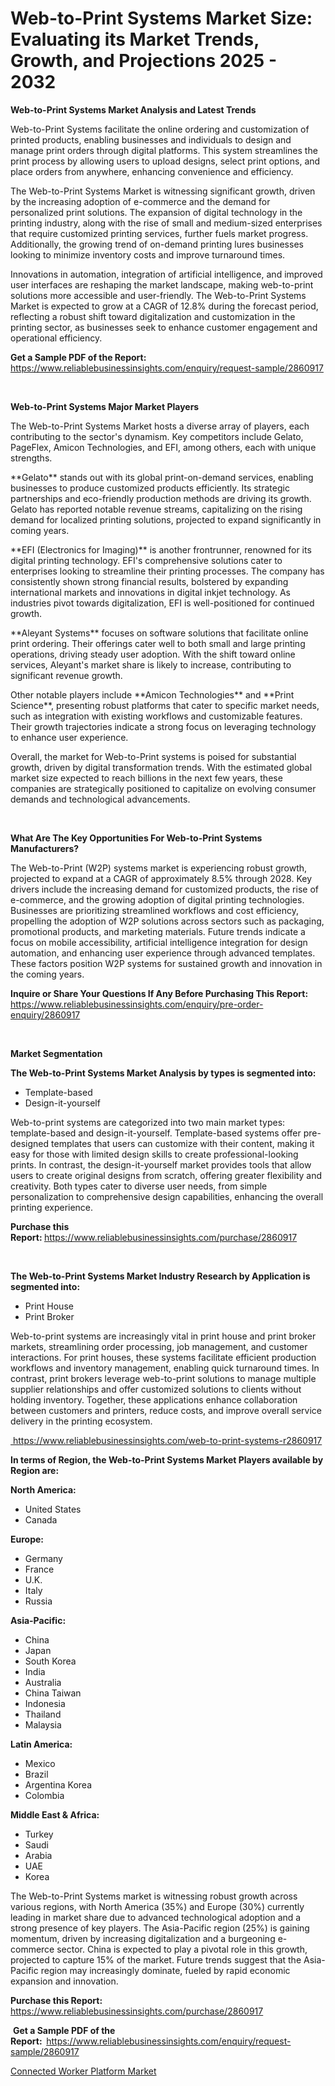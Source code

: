 <p><h1>Web-to-Print Systems Market Size: Evaluating its Market Trends, Growth, and Projections 2025 - 2032</h1></p><p><strong>Web-to-Print Systems Market Analysis and Latest Trends</strong></p>
<p><p>Web-to-Print Systems facilitate the online ordering and customization of printed products, enabling businesses and individuals to design and manage print orders through digital platforms. This system streamlines the print process by allowing users to upload designs, select print options, and place orders from anywhere, enhancing convenience and efficiency.</p><p>The Web-to-Print Systems Market is witnessing significant growth, driven by the increasing adoption of e-commerce and the demand for personalized print solutions. The expansion of digital technology in the printing industry, along with the rise of small and medium-sized enterprises that require customized printing services, further fuels market progress. Additionally, the growing trend of on-demand printing lures businesses looking to minimize inventory costs and improve turnaround times.</p><p>Innovations in automation, integration of artificial intelligence, and improved user interfaces are reshaping the market landscape, making web-to-print solutions more accessible and user-friendly. The Web-to-Print Systems Market is expected to grow at a CAGR of 12.8% during the forecast period, reflecting a robust shift toward digitalization and customization in the printing sector, as businesses seek to enhance customer engagement and operational efficiency.</p></p>
<p><strong>Get a Sample PDF of the Report:&nbsp;</strong> <a href="https://www.reliablebusinessinsights.com/enquiry/request-sample/2860917?utm_campaign=2239&utm_medium=2&utm_source=Github&utm_content=ia&utm_term=12032025&utm_id=web-to-print-systems">https://www.reliablebusinessinsights.com/enquiry/request-sample/2860917</a></p>
<p>&nbsp;</p>
<p><strong>Web-to-Print Systems Major Market Players</strong></p>
<p><p>The Web-to-Print Systems Market hosts a diverse array of players, each contributing to the sector's dynamism. Key competitors include Gelato, PageFlex, Amicon Technologies, and EFI, among others, each with unique strengths.</p><p>**Gelato** stands out with its global print-on-demand services, enabling businesses to produce customized products efficiently. Its strategic partnerships and eco-friendly production methods are driving its growth. Gelato has reported notable revenue streams, capitalizing on the rising demand for localized printing solutions, projected to expand significantly in coming years.</p><p>**EFI (Electronics for Imaging)** is another frontrunner, renowned for its digital printing technology. EFI's comprehensive solutions cater to enterprises looking to streamline their printing processes. The company has consistently shown strong financial results, bolstered by expanding international markets and innovations in digital inkjet technology. As industries pivot towards digitalization, EFI is well-positioned for continued growth.</p><p>**Aleyant Systems** focuses on software solutions that facilitate online print ordering. Their offerings cater well to both small and large printing operations, driving steady user adoption. With the shift toward online services, Aleyant's market share is likely to increase, contributing to significant revenue growth.</p><p>Other notable players include **Amicon Technologies** and **Print Science**, presenting robust platforms that cater to specific market needs, such as integration with existing workflows and customizable features. Their growth trajectories indicate a strong focus on leveraging technology to enhance user experience.</p><p>Overall, the market for Web-to-Print systems is poised for substantial growth, driven by digital transformation trends. With the estimated global market size expected to reach billions in the next few years, these companies are strategically positioned to capitalize on evolving consumer demands and technological advancements.</p></p>
<p>&nbsp;</p>
<p><strong>What Are The Key Opportunities For Web-to-Print Systems Manufacturers?</strong></p>
<p><p>The Web-to-Print (W2P) systems market is experiencing robust growth, projected to expand at a CAGR of approximately 8.5% through 2028. Key drivers include the increasing demand for customized products, the rise of e-commerce, and the growing adoption of digital printing technologies. Businesses are prioritizing streamlined workflows and cost efficiency, propelling the adoption of W2P solutions across sectors such as packaging, promotional products, and marketing materials. Future trends indicate a focus on mobile accessibility, artificial intelligence integration for design automation, and enhancing user experience through advanced templates. These factors position W2P systems for sustained growth and innovation in the coming years.</p></p>
<p><strong>Inquire or Share Your Questions If Any Before Purchasing This Report:</strong> <a href="https://www.reliablebusinessinsights.com/enquiry/pre-order-enquiry/2860917?utm_campaign=2239&utm_medium=2&utm_source=Github&utm_content=ia&utm_term=12032025&utm_id=web-to-print-systems">https://www.reliablebusinessinsights.com/enquiry/pre-order-enquiry/2860917</a></p>
<p>&nbsp;</p>
<p><strong>Market Segmentation</strong></p>
<p><strong>The Web-to-Print Systems Market Analysis by types is segmented into:</strong></p>
<p><ul><li>Template-based</li><li>Design-it-yourself</li></ul></p>
<p><p>Web-to-print systems are categorized into two main market types: template-based and design-it-yourself. Template-based systems offer pre-designed templates that users can customize with their content, making it easy for those with limited design skills to create professional-looking prints. In contrast, the design-it-yourself market provides tools that allow users to create original designs from scratch, offering greater flexibility and creativity. Both types cater to diverse user needs, from simple personalization to comprehensive design capabilities, enhancing the overall printing experience.</p></p>
<p><strong>Purchase this Report:&nbsp;</strong><a href="https://www.reliablebusinessinsights.com/purchase/2860917?utm_campaign=2239&utm_medium=2&utm_source=Github&utm_content=ia&utm_term=12032025&utm_id=web-to-print-systems">https://www.reliablebusinessinsights.com/purchase/2860917</a></p>
<p>&nbsp;</p>
<p><strong>The Web-to-Print Systems Market Industry Research by Application is segmented into:</strong></p>
<p><ul><li>Print House</li><li>Print Broker</li></ul></p>
<p><p>Web-to-print systems are increasingly vital in print house and print broker markets, streamlining order processing, job management, and customer interactions. For print houses, these systems facilitate efficient production workflows and inventory management, enabling quick turnaround times. In contrast, print brokers leverage web-to-print solutions to manage multiple supplier relationships and offer customized solutions to clients without holding inventory. Together, these applications enhance collaboration between customers and printers, reduce costs, and improve overall service delivery in the printing ecosystem.</p></p>
<p><a href="https://www.reliablebusinessinsights.com/web-to-print-systems-r2860917?utm_campaign=2239&utm_medium=2&utm_source=Github&utm_content=ia&utm_term=12032025&utm_id=web-to-print-systems">&nbsp;https://www.reliablebusinessinsights.com/web-to-print-systems-r2860917</a></p>
<p><strong>In terms of Region, the Web-to-Print Systems Market Players available by Region are:</strong></p>
<p>
    <p> <strong> North America: </strong>
        <ul>
            <li>United States</li>
            <li>Canada</li>
        </ul>
        </p> 
    <p> <strong> Europe: </strong>
        <ul>
            <li>Germany</li>
            <li>France</li>
            <li>U.K.</li>
            <li>Italy</li>
            <li>Russia</li>
        </ul>
        </p> 
    <p> <strong> Asia-Pacific: </strong>
        <ul>
            <li>China</li>
            <li>Japan</li>
            <li>South Korea</li>
            <li>India</li>
            <li>Australia</li>
            <li>China Taiwan</li>
            <li>Indonesia</li>
            <li>Thailand</li>
            <li>Malaysia</li>
        </ul>
        </p> 
    <p> <strong> Latin America: </strong>
        <ul>
            <li>Mexico</li>
            <li>Brazil</li>
            <li>Argentina Korea</li>
            <li>Colombia</li>
        </ul>
        </p> 
    <p> <strong> Middle East & Africa: </strong>
        <ul>
            <li>Turkey</li>
            <li>Saudi</li>
            <li>Arabia</li>
            <li>UAE</li>
            <li>Korea</li>
        </ul>
    </p>
    </p>
<p><p>The Web-to-Print Systems market is witnessing robust growth across various regions, with North America (35%) and Europe (30%) currently leading in market share due to advanced technological adoption and a strong presence of key players. The Asia-Pacific region (25%) is gaining momentum, driven by increasing digitalization and a burgeoning e-commerce sector. China is expected to play a pivotal role in this growth, projected to capture 15% of the market. Future trends suggest that the Asia-Pacific region may increasingly dominate, fueled by rapid economic expansion and innovation.</p></p>
<p><strong>Purchase this Report: </strong><a href="https://www.reliablebusinessinsights.com/purchase/2860917?utm_campaign=2239&utm_medium=2&utm_source=Github&utm_content=ia&utm_term=12032025&utm_id=web-to-print-systems">https://www.reliablebusinessinsights.com/purchase/2860917</a></p>
<p>&nbsp;<strong>Get a Sample PDF of the Report:&nbsp;&nbsp;</strong><a href="https://www.reliablebusinessinsights.com/enquiry/request-sample/2860917?utm_campaign=2239&utm_medium=2&utm_source=Github&utm_content=ia&utm_term=12032025&utm_id=web-to-print-systems">https://www.reliablebusinessinsights.com/enquiry/request-sample/2860917</a></p>
<p><strong></strong></p>
<p><p><a href="https://github.com/ygfu6u/Market-Research-Report-List-2/blob/main/connected-worker-platform-market.md?utm_campaign=2239&utm_medium=2&utm_source=Github&utm_content=ia&utm_term=12032025&utm_id=web-to-print-systems">Connected Worker Platform Market</a></p></p>